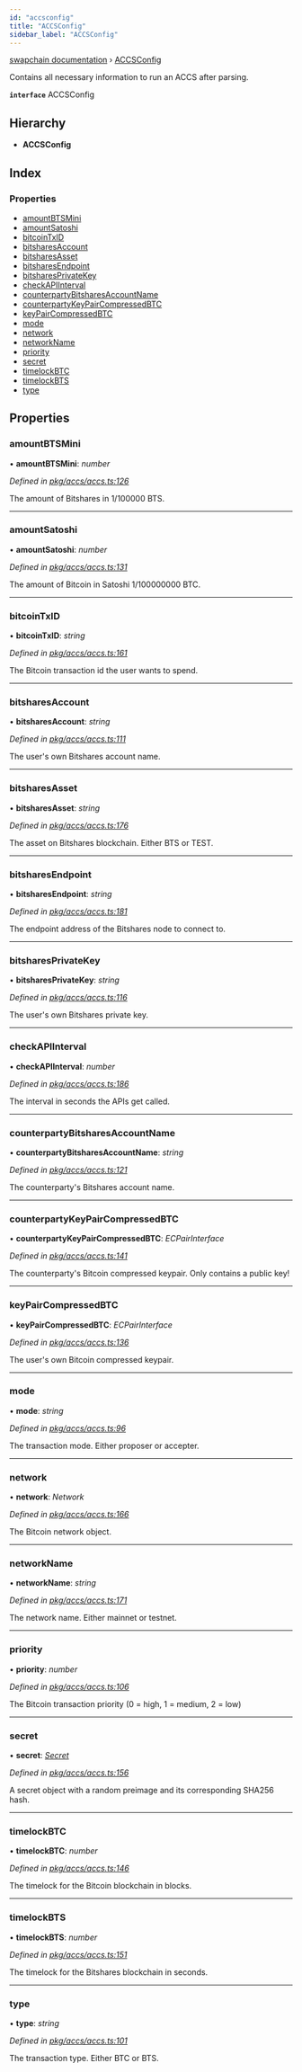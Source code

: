 ```yaml
---
id: "accsconfig"
title: "ACCSConfig"
sidebar_label: "ACCSConfig"
---
```


[swapchain documentation](../globals.md) › [ACCSConfig](accsconfig.md)

Contains all necessary information to run an ACCS after parsing.

**`interface`** ACCSConfig

## Hierarchy

- **ACCSConfig**

## Index

### Properties

- [amountBTSMini](accsconfig.md#amountbtsmini)
- [amountSatoshi](accsconfig.md#amountsatoshi)
- [bitcoinTxID](accsconfig.md#bitcointxid)
- [bitsharesAccount](accsconfig.md#bitsharesaccount)
- [bitsharesAsset](accsconfig.md#bitsharesasset)
- [bitsharesEndpoint](accsconfig.md#bitsharesendpoint)
- [bitsharesPrivateKey](accsconfig.md#bitsharesprivatekey)
- [checkAPIInterval](accsconfig.md#checkapiinterval)
- [counterpartyBitsharesAccountName](accsconfig.md#counterpartybitsharesaccountname)
- [counterpartyKeyPairCompressedBTC](accsconfig.md#counterpartykeypaircompressedbtc)
- [keyPairCompressedBTC](accsconfig.md#keypaircompressedbtc)
- [mode](accsconfig.md#mode)
- [network](accsconfig.md#network)
- [networkName](accsconfig.md#networkname)
- [priority](accsconfig.md#priority)
- [secret](accsconfig.md#secret)
- [timelockBTC](accsconfig.md#timelockbtc)
- [timelockBTS](accsconfig.md#timelockbts)
- [type](accsconfig.md#type)

## Properties

### amountBTSMini

• **amountBTSMini**: _number_

_Defined in [pkg/accs/accs.ts:126](https://github.com/chronark/swapchain/blob/6beff0a/src/pkg/accs/accs.ts#L126)_

The amount of Bitshares in 1/100000 BTS.

---

### amountSatoshi

• **amountSatoshi**: _number_

_Defined in [pkg/accs/accs.ts:131](https://github.com/chronark/swapchain/blob/6beff0a/src/pkg/accs/accs.ts#L131)_

The amount of Bitcoin in Satoshi 1/100000000 BTC.

---

### bitcoinTxID

• **bitcoinTxID**: _string_

_Defined in [pkg/accs/accs.ts:161](https://github.com/chronark/swapchain/blob/6beff0a/src/pkg/accs/accs.ts#L161)_

The Bitcoin transaction id the user wants to spend.

---

### bitsharesAccount

• **bitsharesAccount**: _string_

_Defined in [pkg/accs/accs.ts:111](https://github.com/chronark/swapchain/blob/6beff0a/src/pkg/accs/accs.ts#L111)_

The user's own Bitshares account name.

---

### bitsharesAsset

• **bitsharesAsset**: _string_

_Defined in [pkg/accs/accs.ts:176](https://github.com/chronark/swapchain/blob/6beff0a/src/pkg/accs/accs.ts#L176)_

The asset on Bitshares blockchain. Either BTS or TEST.

---

### bitsharesEndpoint

• **bitsharesEndpoint**: _string_

_Defined in [pkg/accs/accs.ts:181](https://github.com/chronark/swapchain/blob/6beff0a/src/pkg/accs/accs.ts#L181)_

The endpoint address of the Bitshares node to connect to.

---

### bitsharesPrivateKey

• **bitsharesPrivateKey**: _string_

_Defined in [pkg/accs/accs.ts:116](https://github.com/chronark/swapchain/blob/6beff0a/src/pkg/accs/accs.ts#L116)_

The user's own Bitshares private key.

---

### checkAPIInterval

• **checkAPIInterval**: _number_

_Defined in [pkg/accs/accs.ts:186](https://github.com/chronark/swapchain/blob/6beff0a/src/pkg/accs/accs.ts#L186)_

The interval in seconds the APIs get called.

---

### counterpartyBitsharesAccountName

• **counterpartyBitsharesAccountName**: _string_

_Defined in [pkg/accs/accs.ts:121](https://github.com/chronark/swapchain/blob/6beff0a/src/pkg/accs/accs.ts#L121)_

The counterparty's Bitshares account name.

---

### counterpartyKeyPairCompressedBTC

• **counterpartyKeyPairCompressedBTC**: _ECPairInterface_

_Defined in [pkg/accs/accs.ts:141](https://github.com/chronark/swapchain/blob/6beff0a/src/pkg/accs/accs.ts#L141)_

The counterparty's Bitcoin compressed keypair. Only contains a public key!

---

### keyPairCompressedBTC

• **keyPairCompressedBTC**: _ECPairInterface_

_Defined in [pkg/accs/accs.ts:136](https://github.com/chronark/swapchain/blob/6beff0a/src/pkg/accs/accs.ts#L136)_

The user's own Bitcoin compressed keypair.

---

### mode

• **mode**: _string_

_Defined in [pkg/accs/accs.ts:96](https://github.com/chronark/swapchain/blob/6beff0a/src/pkg/accs/accs.ts#L96)_

The transaction mode. Either proposer or accepter.

---

### network

• **network**: _Network_

_Defined in [pkg/accs/accs.ts:166](https://github.com/chronark/swapchain/blob/6beff0a/src/pkg/accs/accs.ts#L166)_

The Bitcoin network object.

---

### networkName

• **networkName**: _string_

_Defined in [pkg/accs/accs.ts:171](https://github.com/chronark/swapchain/blob/6beff0a/src/pkg/accs/accs.ts#L171)_

The network name. Either mainnet or testnet.

---

### priority

• **priority**: _number_

_Defined in [pkg/accs/accs.ts:106](https://github.com/chronark/swapchain/blob/6beff0a/src/pkg/accs/accs.ts#L106)_

The Bitcoin transaction priority (0 = high, 1 = medium, 2 = low)

---

### secret

• **secret**: _[Secret](secret.md)_

_Defined in [pkg/accs/accs.ts:156](https://github.com/chronark/swapchain/blob/6beff0a/src/pkg/accs/accs.ts#L156)_

A secret object with a random preimage and its corresponding SHA256 hash.

---

### timelockBTC

• **timelockBTC**: _number_

_Defined in [pkg/accs/accs.ts:146](https://github.com/chronark/swapchain/blob/6beff0a/src/pkg/accs/accs.ts#L146)_

The timelock for the Bitcoin blockchain in blocks.

---

### timelockBTS

• **timelockBTS**: _number_

_Defined in [pkg/accs/accs.ts:151](https://github.com/chronark/swapchain/blob/6beff0a/src/pkg/accs/accs.ts#L151)_

The timelock for the Bitshares blockchain in seconds.

---

### type

• **type**: _string_

_Defined in [pkg/accs/accs.ts:101](https://github.com/chronark/swapchain/blob/6beff0a/src/pkg/accs/accs.ts#L101)_

The transaction type. Either BTC or BTS.
